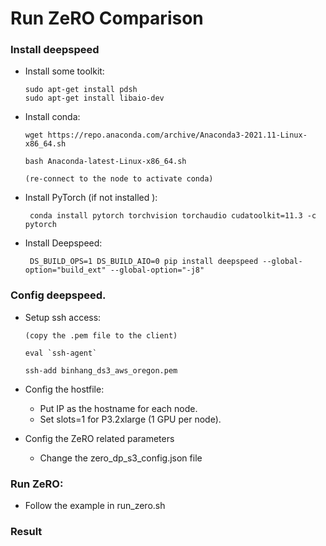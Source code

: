 # Run ZeRO Comparison

### Install deepspeed

- Install some toolkit:

      sudo apt-get install pdsh
      sudo apt-get install libaio-dev

- Install conda:
       
      wget https://repo.anaconda.com/archive/Anaconda3-2021.11-Linux-x86_64.sh
      
      bash Anaconda-latest-Linux-x86_64.sh
      
      (re-connect to the node to activate conda)
    
- Install PyTorch (if not installed ):

       conda install pytorch torchvision torchaudio cudatoolkit=11.3 -c pytorch

- Install Deepspeed:

       DS_BUILD_OPS=1 DS_BUILD_AIO=0 pip install deepspeed --global-option="build_ext" --global-option="-j8"

### Config deepspeed.
- Setup ssh access:

      (copy the .pem file to the client)       
      
      eval `ssh-agent`
 
      ssh-add binhang_ds3_aws_oregon.pem


- Config the hostfile:

  - Put IP as the hostname for each node. 
  - Set slots=1 for P3.2xlarge (1 GPU per node).


- Config the ZeRO related parameters

  - Change the zero_dp_s3_config.json file


### Run ZeRO:

- Follow the example in run_zero.sh


### Result